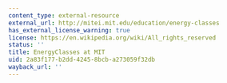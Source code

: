 ```yaml
---
content_type: external-resource
external_url: http://mitei.mit.edu/education/energy-classes
has_external_license_warning: true
license: https://en.wikipedia.org/wiki/All_rights_reserved
status: ''
title: EnergyClasses at MIT
uid: 2a83f177-b2dd-4245-8bcb-a273059f32db
wayback_url: ''
---
```


